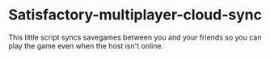 # Satisfactory-multiplayer-cloud-sync
This little script syncs savegames between you and your friends so you can play the game even when the host isn't online.
